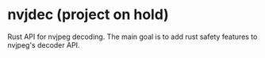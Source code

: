 # nvjdec (project on hold)

Rust API for nvjpeg decoding. The main goal is to add rust safety features to nvjpeg's decoder API.
